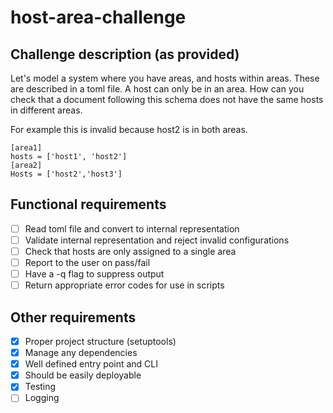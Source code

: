 # host-area-challenge

## Challenge description (as provided)
Let's model a system where you have areas, and hosts within areas.
These are described in a toml file. A host can only be in an area.
How can you check that a document following this schema does not have the same hosts in different areas.

For example this is invalid because host2 is in both areas.
```
[area1]
hosts = ['host1', 'host2']
[area2]
Hosts = ['host2','host3']
```

## Functional requirements
- [ ] Read toml file and convert to internal representation
- [ ] Validate internal representation and reject invalid configurations
- [ ] Check that hosts are only assigned to a single area
- [ ] Report to the user on pass/fail
- [ ] Have a -q flag to suppress output
- [ ] Return appropriate error codes for use in scripts

## Other requirements
- [x] Proper project structure (setuptools)
- [x] Manage any dependencies
- [x] Well defined entry point and CLI
- [x] Should be easily deployable
- [x] Testing
- [ ] Logging

